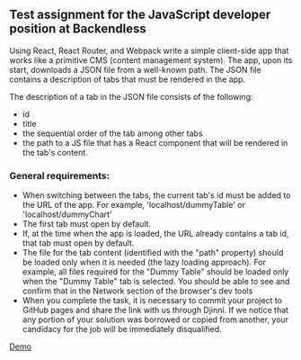 ## Test assignment for the JavaScript developer position at Backendless

Using React, React Router, and Webpack write a simple client-side app that works like a primitive CMS (content management system).
The app, upon its start, downloads a JSON file from a well-known path. The JSON file contains a description of tabs that must be rendered in the app.

The description of a tab in the JSON file consists of the following:
- id
- title
- the sequential order of the tab among other tabs
- the path to a JS file that has a React component that will be rendered in the tab's content.

### General requirements:
- When switching between the tabs, the current tab's id must be added to the URL of the app. For example, 'localhost/dummyTable' or 'localhost/dummyChart'
- The first tab must open by default.
- If, at the time when the app is loaded, the URL already contains a tab id, that tab must open by default.
- The file for the tab content (identified with the "path" property) should be loaded only when it is needed (the lazy loading approach). For example, all files required for the "Dummy Table" should be loaded only when the "Dummy Table" tab is selected. You should be able to see and confirm that in the Network section of the browser's dev tools
- When you complete the task, it is necessary to commit your project to GitHub pages and share the link with us through Djinni. If we notice that any portion of your solution was borrowed or copied from another, your candidacy for the job will be immediately disqualified.

[Demo](https://volodymir-tymtsias.github.io/task_backendless/) 
